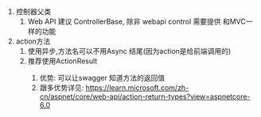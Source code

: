 1. 控制器父类
   1. Web API 建议 ControllerBase, 除非 webapi control 需要提供 和MVC一样的功能
2. action方法
   1. 使用异步,方法名可以不用Async 结尾(因为action是给前端调用的)
   2. 推荐使用ActionResult<T> 
      1. 优势: 可以让swagger 知道方法的返回值
      2. 跟多优势详见: https://learn.microsoft.com/zh-cn/aspnet/core/web-api/action-return-types?view=aspnetcore-6.0